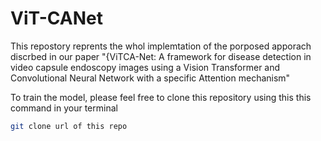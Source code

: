 # ViT-CANet

This repostory reprents the whol implemtation of the porposed apporach discrbed in our paper "{ViTCA-Net: A framework for disease detection in video capsule endoscopy images using a Vision Transformer and Convolutional Neural Network with a specific Attention mechanism"

To train the model, please feel free to clone this repository using this this command in your terminal
```bash
git clone url of this repo
```
